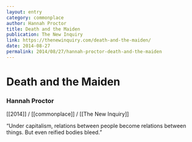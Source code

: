 ```yaml
---
layout: entry
category: commonplace
author: Hannah Proctor
title: Death and the Maiden
publication: The New Inquiry
link: https://thenewinquiry.com/death-and-the-maiden/
date: 2014-08-27
permalink: 2014/08/27/hannah-proctor-death-and-the-maiden
---
```


# Death and the Maiden

### Hannah Proctor

[[2014]] / [[commonplace]] / [[The New Inquiry]]

“Under capitalism, relations between people become relations between things. But even reified bodies bleed.”